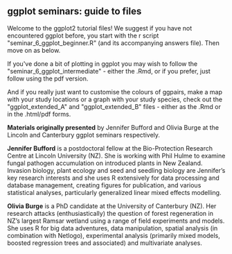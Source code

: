 ## ggplot seminars: guide to files 

Welcome to the ggplot2 tutorial files! We suggest if you have not encountered ggplot before, you start with the r script "seminar_6_ggplot_beginner.R" (and its accompanying answers file). Then move on as below.

If you've done a bit of plotting in ggplot you may wish to follow the "seminar_6_ggplot_intermediate" - either the .Rmd, or if you prefer, just follow using the pdf version.  

And if you really just want to customise the colours of ggpairs, make a map with your study locations or a graph with your study species, check out the "ggplot_extended_A" and "ggplot_extended_B" files - either as the .Rmd or in the .html/pdf forms.

__Materials originally presented__ by Jennifer Bufford and Olivia Burge at the Lincoln and Canterbury ggplot seminars respectively.  

__Jennifer Bufford__ is a postdoctoral fellow at the Bio-Protection Research Centre at Lincoln University (NZ).  She is working with Phil Hulme to examine fungal pathogen accumulation on introduced plants in New Zealand.  Invasion biology, plant ecology and seed and seedling biology are Jennifer’s key research interests and she uses R extensively for data processing and database management, creating figures for publication, and various statistical analyses, particularly generalized linear mixed effects modelling.

__Olivia Burge__ is a PhD candidate at the University of Canterbury (NZ). Her research attacks (enthusiastically) the question of forest regeneration in NZ’s largest Ramsar wetland using a range of field experiments and models.  She uses R for big data adventures, data manipulation, spatial analysis (in combination with Netlogo), experimental analysis (primarily mixed models, boosted regression trees and associated) and multivariate analyses.
